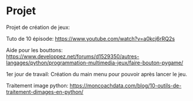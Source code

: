 # Projet
Projet de création de jeux:

Tuto de 10 épisode: https://www.youtube.com/watch?v=a0kcj6rRQ2s

Aide pour les bouttons: https://www.developpez.net/forums/d1529350/autres-langages/python/programmation-multimedia-jeux/faire-bouton-pygame/

1er jour de travail:
  Création du main menu pour pouvoir après lancer le jeu.

Traitement image python: https://moncoachdata.com/blog/10-outils-de-traitement-dimages-en-python/

